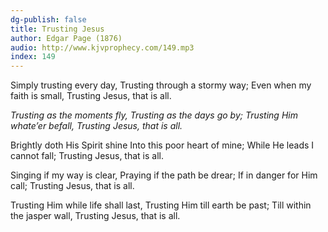 ```yaml
---
dg-publish: false
title: Trusting Jesus
author: Edgar Page (1876)
audio: http://www.kjvprophecy.com/149.mp3
index: 149
---
```


Simply trusting every day,
Trusting through a stormy way;
Even when my faith is small,
Trusting Jesus, that is all.

*Trusting as the moments fly,
Trusting as the days go by;
Trusting Him whate’er befall,
Trusting Jesus, that is all.*

Brightly doth His Spirit shine
Into this poor heart of mine;
While He leads I cannot fall;
Trusting Jesus, that is all.

Singing if my way is clear,
Praying if the path be drear;
If in danger for Him call;
Trusting Jesus, that is all.

Trusting Him while life shall last,
Trusting Him till earth be past;
Till within the jasper wall,
Trusting Jesus, that is all.